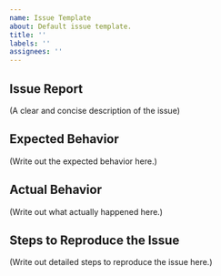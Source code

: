 ```yaml
---
name: Issue Template
about: Default issue template.
title: ''
labels: ''
assignees: ''
---
```


## Issue Report

(A clear and concise description of the issue)

## Expected Behavior

(Write out the expected behavior here.)

## Actual Behavior

(Write out what actually happened here.)

## Steps to Reproduce the Issue

(Write out detailed steps to reproduce the issue here.)
